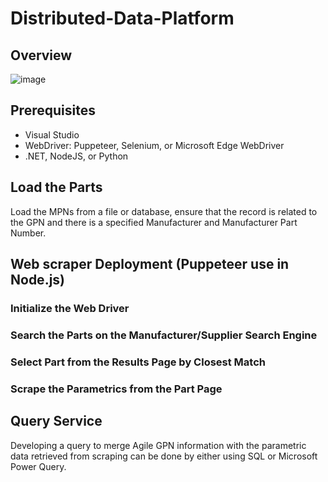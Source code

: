 # Distributed-Data-Platform

## Overview
![image](https://github.com/ocecenas/Distributed-Data-Platform/assets/46056159/cb43ce70-28d2-4944-a484-0bd62dc94716)

## Prerequisites
- Visual Studio
- WebDriver: Puppeteer, Selenium, or Microsoft Edge WebDriver
- .NET, NodeJS, or Python

## Load the Parts
Load the MPNs from a file or database, ensure that the record is related to the GPN and there is a specified Manufacturer and Manufacturer Part Number. 

## Web scraper Deployment (Puppeteer use in Node.js)

### Initialize the Web Driver

### Search the Parts on the Manufacturer/Supplier Search Engine

### Select Part from the Results Page by Closest Match

### Scrape the Parametrics from the Part Page

## Query Service

Developing a query to merge Agile GPN information with the parametric data retrieved from scraping can be done by either using SQL or Microsoft Power Query.
